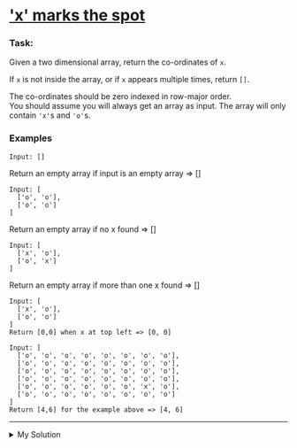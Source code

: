 # ['x' marks the spot](https://www.codewars.com/kata/555de49a04b7d1c13c00000e)

### Task:

Given a two dimensional array, return the co-ordinates of `x`.

If `x` is not inside the array, or if `x` appears multiple times, return `[]`.

The co-ordinates should be zero indexed in row-major order.  
You should assume you will always get an array as input. The array will only contain `'x'`s and `'o'`s.

### Examples

    Input: []

Return an empty array if input is an empty array => \[\]

    Input: [
      ['o', 'o'],
      ['o', 'o']
    ]

Return an empty array if no x found => \[\]

    Input: [
      ['x', 'o'],
      ['o', 'x']
    ]

Return an empty array if more than one x found => \[\]

    Input: [
      ['x', 'o'],
      ['o', 'o']
    ]
    Return [0,0] when x at top left => [0, 0]

    Input: [
      ['o', 'o', 'o', 'o', 'o', 'o', 'o', 'o'],
      ['o', 'o', 'o', 'o', 'o', 'o', 'o', 'o'],
      ['o', 'o', 'o', 'o', 'o', 'o', 'o', 'o'],
      ['o', 'o', 'o', 'o', 'o', 'o', 'o', 'o'],
      ['o', 'o', 'o', 'o', 'o', 'o', 'x', 'o'],
      ['o', 'o', 'o', 'o', 'o', 'o', 'o', 'o']
    ]
    Return [4,6] for the example above => [4, 6]

---

<details><summary>My Solution</summary>

```js
function xMarksTheSpot(matrix) {
  let ordinates = [];
  let count = 0;
  for (let i = 0; i < matrix.length; i++) {
    for (let j = 0; j < matrix[i].length; j++) {
      if (matrix[i][j] === "x") {
        count++;
        if (count === 2) return [];
        ordinates = [i, j];
      }
    }
  }

  return ordinates;
}
```

</details>

